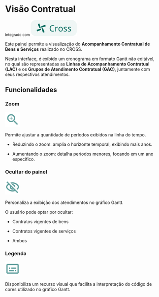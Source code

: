 # Visão Contratual
<small>Integrado com </small> ![alt text](tags/tag_cross.svg)

Este painel permite a visualização do **Acompanhamento Contratual de Bens e Serviços** realizado no CROSS.  

Nesta interface, é exibido um cronograma em formato Gantt não editável, no qual são representadas as **Linhas de Acompanhamento Contratual (LAC)** e os **Grupos de Atendimento Contratual (GAC)**, juntamente com seus respectivos atendimentos.  

## Funcionalidades

### Zoom
![alt text](icons/zoom.svg)

Permite ajustar a quantidade de períodos exibidos na linha do tempo.

- Reduzindo o zoom: amplia o horizonte temporal, exibindo mais anos.  

- Aumentando o zoom: detalha períodos menores, focando em um ano específico.  

### Ocultar do painel
![alt text](icons/ocultar.svg)

Personaliza a exibição dos atendimentos no gráfico Gantt.  

O usuário pode optar por ocultar:  

- Contratos vigentes de bens  

- Contratos vigentes de serviços  

- Ambos  

### Legenda
![alt text](icons/legenda.svg) 

Disponibiliza um recurso visual que facilita a interpretação do código de cores utilizado no gráfico Gantt.  

